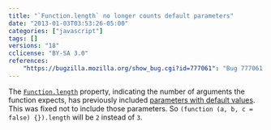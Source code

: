 ```yaml
---
title: "`Function.length` no longer counts default parameters"
date: "2013-01-03T03:53:26-05:00"
categories: ["javascript"]
tags: []
versions: "18"
cclicense: "BY-SA 3.0"
references:
    "https://bugzilla.mozilla.org/show_bug.cgi?id=777061": "Bug 777061 – Function .length property should not count rest parameters or parameters with default values"
---
```

The [`Function.length`](https://developer.mozilla.org/en-US/docs/Web/JavaScript/Reference/Global_Objects/Function/length) property, indicating the number of arguments the function expects, has previously included [parameters with default values](https://developer.mozilla.org/en-US/docs/Web/JavaScript/Reference/default_parameters). This was fixed not to include those parameters. So `(function (a, b, c = false) {}).length` will be `2` instead of `3`.
